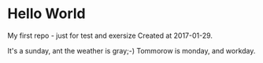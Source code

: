 # Hello World
My first repo - just for test and exersize
Created at 2017-01-29.

It's a sunday, ant the weather is gray;-)
Tommorow is monday, and workday.

